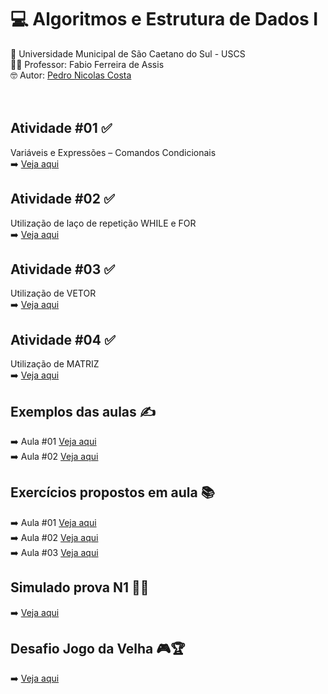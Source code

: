 # 💻 Algoritmos e Estrutura de Dados I <br>
🏫 Universidade Municipal de São Caetano do Sul - USCS<br>
👨‍🏫 Professor: Fabio Ferreira de Assis<br>
🤓 Autor: <a href="https://github.com/pedronicolascosta">Pedro Nicolas Costa</a><br>
<br><br>
## Atividade #01 ✅<br>
Variáveis e Expressões – Comandos Condicionais<br>
➡️ <a href="https://github.com/pedronicolascosta/Algoritmos-e-Estrutura-de-Dados-1/tree/main/atividade_01">Veja aqui</a><br>

## Atividade #02 ✅<br>
Utilização de laço de repetição WHILE e FOR<br>
➡️ <a href="https://github.com/pedronicolascosta/Algoritmos-e-Estrutura-de-Dados-1/tree/main/atividade_02">Veja aqui</a><br>

## Atividade #03 ✅<br>
Utilização de VETOR<br>
➡️ <a href="https://github.com/pedronicolascosta/Algoritmos-e-Estrutura-de-Dados-1/tree/main/atividade_03">Veja aqui</a><br>

## Atividade #04 ✅<br>
Utilização de MATRIZ<br>
➡️ <a href="https://github.com/pedronicolascosta/Algoritmos-e-Estrutura-de-Dados-1/tree/main/atividade_04">Veja aqui</a><br>

## Exemplos das aulas ✍️<br>
➡️ Aula #01 <a href="https://github.com/pedronicolascosta/Algoritmos-e-Estrutura-de-Dados-1/tree/main/exemplos_aula01_introdu%C3%A7%C3%A3o">Veja aqui</a><br>
➡️ Aula #02 <a href="https://github.com/pedronicolascosta/Algoritmos-e-Estrutura-de-Dados-1/tree/main/exemplos_aula02_introdu%C3%A7%C3%A3o">Veja aqui</a><br>

## Exercícios propostos em aula 📚<br>
➡️ Aula #01 <a href="https://github.com/pedronicolascosta/Algoritmos-e-Estrutura-de-Dados-1/tree/main/lista_exercicios_aula01">Veja aqui</a><br>
➡️ Aula #02 <a href="https://github.com/pedronicolascosta/Algoritmos-e-Estrutura-de-Dados-1/tree/main/lista_exercicios_aula02">Veja aqui</a><br>
➡️ Aula #03 <a href="https://github.com/pedronicolascosta/Algoritmos-e-Estrutura-de-Dados-1/tree/main/lista_em_aula">Veja aqui</a><br>

## Simulado prova N1 👀📝<br>
➡️ <a href="https://github.com/pedronicolascosta/Algoritmos-e-Estrutura-de-Dados-1/tree/main/simulado_prova">Veja aqui</a><br>

## Desafio Jogo da Velha 🎮🏆<br>
➡️ <a href="https://github.com/pedronicolascosta/Algoritmos-e-Estrutura-de-Dados-1/tree/main/desafio_JogoDaVelha">Veja aqui</a><br>





